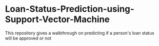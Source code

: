 # Loan-Status-Prediction-using-Support-Vector-Machine
This repository gives a walkthrough on predicting if a person's loan status will be approved or not
